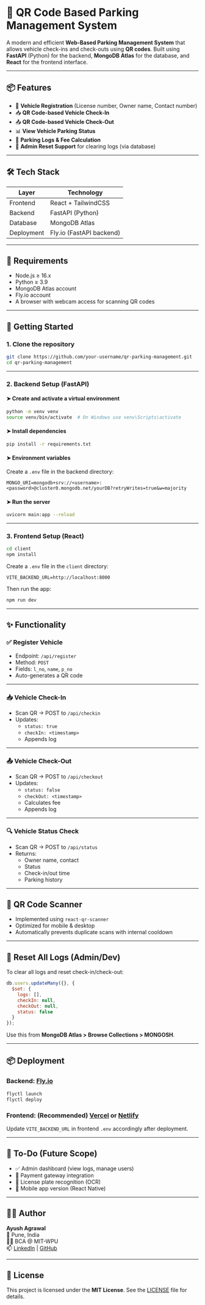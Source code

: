 # 🚗 QR Code Based Parking Management System

A modern and efficient **Web-Based Parking Management System** that allows vehicle check-ins and check-outs using **QR codes**. Built using **FastAPI** (Python) for the backend, **MongoDB Atlas** for the database, and **React** for the frontend interface.

---

## 📦 Features

- 🔐 **Vehicle Registration** (License number, Owner name, Contact number)
- 📥 **QR Code-based Vehicle Check-In**
- 📤 **QR Code-based Vehicle Check-Out**
- 📊 **View Vehicle Parking Status**
- 🧾 **Parking Logs & Fee Calculation**
- 🧹 **Admin Reset Support** for clearing logs (via database)

---

## 🛠️ Tech Stack

| Layer         | Technology         |
|---------------|--------------------|
| Frontend      | React + TailwindCSS |
| Backend       | FastAPI (Python)   |
| Database      | MongoDB Atlas      |
| Deployment    | Fly.io (FastAPI backend) |

---

## 🧰 Requirements

- Node.js ≥ 16.x
- Python ≥ 3.9
- MongoDB Atlas account
- Fly.io account
- A browser with webcam access for scanning QR codes

---

## 🚀 Getting Started

### 1. Clone the repository

```bash
git clone https://github.com/your-username/qr-parking-management.git
cd qr-parking-management
```

---

### 2. Backend Setup (FastAPI)

#### ➤ Create and activate a virtual environment

```bash
python -m venv venv
source venv/bin/activate  # On Windows use venv\Scripts\activate
```

#### ➤ Install dependencies

```bash
pip install -r requirements.txt
```

#### ➤ Environment variables

Create a `.env` file in the backend directory:

```env
MONGO_URI=mongodb+srv://<username>:<password>@cluster0.mongodb.net/yourDB?retryWrites=true&w=majority
```

#### ➤ Run the server

```bash
uvicorn main:app --reload
```

---

### 3. Frontend Setup (React)

```bash
cd client
npm install
```

Create a `.env` file in the `client` directory:

```env
VITE_BACKEND_URL=http://localhost:8000
```

Then run the app:

```bash
npm run dev
```

---

## ✨ Functionality

### ✅ Register Vehicle

- Endpoint: `/api/register`
- Method: `POST`
- Fields: `l_no`, `name`, `p_no`
- Auto-generates a QR code

---

### 📥 Vehicle Check-In

- Scan QR → POST to `/api/checkin`
- Updates:
  - `status: true`
  - `checkIn: <timestamp>`
  - Appends log

---

### 📤 Vehicle Check-Out

- Scan QR → POST to `/api/checkout`
- Updates:
  - `status: false`
  - `checkOut: <timestamp>`
  - Calculates fee
  - Appends log

---

### 🔍 Vehicle Status Check

- Scan QR → POST to `/api/status`
- Returns:
  - Owner name, contact
  - Status
  - Check-in/out time
  - Parking history

---

## 📸 QR Code Scanner

- Implemented using `react-qr-scanner`
- Optimized for mobile & desktop
- Automatically prevents duplicate scans with internal cooldown

---

## 🧼 Reset All Logs (Admin/Dev)

To clear all logs and reset check-in/check-out:

```js
db.users.updateMany({}, {
  $set: {
    logs: [],
    checkIn: null,
    checkOut: null,
    status: false
  }
});
```

Use this from **MongoDB Atlas > Browse Collections > MONGOSH**.

---

## 📦 Deployment

### Backend: [Fly.io](https://fly.io)

```bash
flyctl launch
flyctl deploy
```

### Frontend: (Recommended) [Vercel](https://vercel.com) or [Netlify](https://netlify.com)

Update `VITE_BACKEND_URL` in frontend `.env` accordingly after deployment.

---

## 📌 To-Do (Future Scope)

- ✅ Admin dashboard (view logs, manage users)
- 💸 Payment gateway integration
- 🪪 License plate recognition (OCR)
- 📱 Mobile app version (React Native)

---

## 🧑‍💻 Author

**Ayush Agrawal**  
📍 Pune, India  
👨‍🎓 BCA @ MIT-WPU  
📫 [LinkedIn](https://linkedin.com/in/your-profile) | [GitHub](https://github.com/your-username)

---

## 📝 License

This project is licensed under the **MIT License**. See the [LICENSE](LICENSE) file for details.
